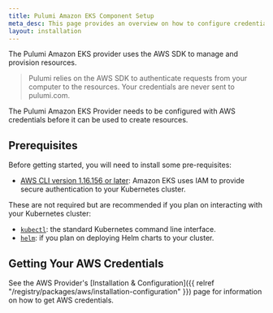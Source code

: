 ```yaml
---
title: Pulumi Amazon EKS Component Setup
meta_desc: This page provides an overview on how to configure credentials for the Pulumi component for Amazon EKS.
layout: installation
---
```


The Pulumi Amazon EKS provider uses the AWS SDK to manage and provision resources.

> Pulumi relies on the AWS SDK to authenticate requests from your computer to the resources. Your credentials are never sent
> to pulumi.com.

The Pulumi Amazon EKS Provider needs to be configured with AWS credentials
before it can be used to create resources.

## Prerequisites

Before getting started, you will need to install some pre-requisites:

* [AWS CLI version 1.16.156 or later](https://docs.aws.amazon.com/cli/latest/userguide/cli-chap-install.html):
  Amazon EKS uses IAM to provide secure authentication to your Kubernetes cluster.

These are not required but are recommended if you plan on interacting with your Kubernetes cluster:

* [`kubectl`](https://kubernetes.io/docs/tasks/tools/install-kubectl/): the standard Kubernetes command line interface.
* [`helm`](https://helm.sh/docs/using_helm/): if you plan on deploying Helm charts to your cluster.

## Getting Your AWS Credentials

See the AWS Provider's [Installation & Configuration]({{ relref "/registry/packages/aws/installation-configuration" }}) page for information on how to get AWS credentials.
